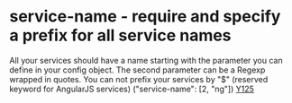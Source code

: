 # service-name - require and specify a prefix for all service names

All your services should have a name starting with the parameter you can define in your config object.
The second parameter can be a Regexp wrapped in quotes.
You can not prefix your services by "$" (reserved keyword for AngularJS services) ("service-name":  [2, "ng"]) [Y125](https://github.com/johnpapa/angular-styleguide#style-y125)

<!-- WARNING: Generated documentation. Edit docs and examples in the rule and examples file ('rules/service-name.js', 'examples/service-name.js'). -->
